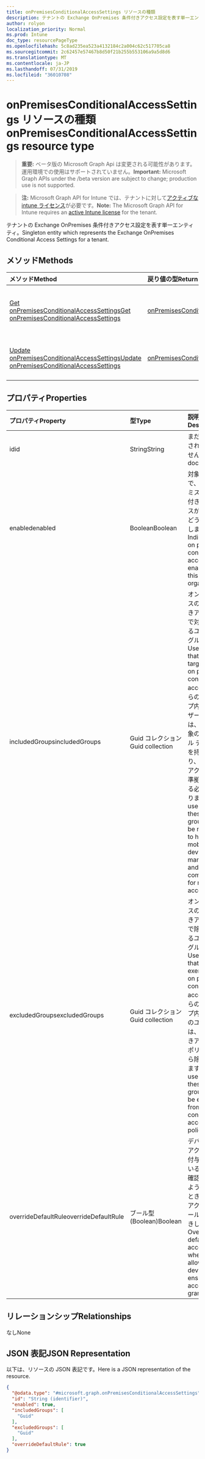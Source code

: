 ```yaml
---
title: onPremisesConditionalAccessSettings リソースの種類
description: テナントの Exchange OnPremises 条件付きアクセス設定を表す単一エンティティ。
author: rolyon
localization_priority: Normal
ms.prod: Intune
doc_type: resourcePageType
ms.openlocfilehash: 5c8ad235ea523a4132184c2a004c62c517705ca8
ms.sourcegitcommit: 2c62457e57467b8d50f21b255b553106a9a5d8d6
ms.translationtype: MT
ms.contentlocale: ja-JP
ms.lasthandoff: 07/31/2019
ms.locfileid: "36010708"
---
```

# <a name="onpremisesconditionalaccesssettings-resource-type"></a><span data-ttu-id="af8a4-103">onPremisesConditionalAccessSettings リソースの種類</span><span class="sxs-lookup"><span data-stu-id="af8a4-103">onPremisesConditionalAccessSettings resource type</span></span>

> <span data-ttu-id="af8a4-104">**重要:** ベータ版の Microsoft Graph Api は変更される可能性があります。運用環境での使用はサポートされていません。</span><span class="sxs-lookup"><span data-stu-id="af8a4-104">**Important:** Microsoft Graph APIs under the /beta version are subject to change; production use is not supported.</span></span>

> <span data-ttu-id="af8a4-105">**注:** Microsoft Graph API for Intune では、テナントに対して[アクティブな intune ライセンス](https://go.microsoft.com/fwlink/?linkid=839381)が必要です。</span><span class="sxs-lookup"><span data-stu-id="af8a4-105">**Note:** The Microsoft Graph API for Intune requires an [active Intune license](https://go.microsoft.com/fwlink/?linkid=839381) for the tenant.</span></span>

<span data-ttu-id="af8a4-106">テナントの Exchange OnPremises 条件付きアクセス設定を表す単一エンティティ。</span><span class="sxs-lookup"><span data-stu-id="af8a4-106">Singleton entity which represents the Exchange OnPremises Conditional Access Settings for a tenant.</span></span>

## <a name="methods"></a><span data-ttu-id="af8a4-107">メソッド</span><span class="sxs-lookup"><span data-stu-id="af8a4-107">Methods</span></span>
|<span data-ttu-id="af8a4-108">メソッド</span><span class="sxs-lookup"><span data-stu-id="af8a4-108">Method</span></span>|<span data-ttu-id="af8a4-109">戻り値の型</span><span class="sxs-lookup"><span data-stu-id="af8a4-109">Return Type</span></span>|<span data-ttu-id="af8a4-110">説明</span><span class="sxs-lookup"><span data-stu-id="af8a4-110">Description</span></span>|
|:---|:---|:---|
|[<span data-ttu-id="af8a4-111">Get onPremisesConditionalAccessSettings</span><span class="sxs-lookup"><span data-stu-id="af8a4-111">Get onPremisesConditionalAccessSettings</span></span>](../api/intune-onboarding-onpremisesconditionalaccesssettings-get.md)|[<span data-ttu-id="af8a4-112">onPremisesConditionalAccessSettings</span><span class="sxs-lookup"><span data-stu-id="af8a4-112">onPremisesConditionalAccessSettings</span></span>](../resources/intune-onboarding-onpremisesconditionalaccesssettings.md)|<span data-ttu-id="af8a4-113">[onPremisesConditionalAccessSettings](../resources/intune-onboarding-onpremisesconditionalaccesssettings.md) オブジェクトのプロパティとリレーションシップを読み取ります。</span><span class="sxs-lookup"><span data-stu-id="af8a4-113">Read properties and relationships of the [onPremisesConditionalAccessSettings](../resources/intune-onboarding-onpremisesconditionalaccesssettings.md) object.</span></span>|
|[<span data-ttu-id="af8a4-114">Update onPremisesConditionalAccessSettings</span><span class="sxs-lookup"><span data-stu-id="af8a4-114">Update onPremisesConditionalAccessSettings</span></span>](../api/intune-onboarding-onpremisesconditionalaccesssettings-update.md)|[<span data-ttu-id="af8a4-115">onPremisesConditionalAccessSettings</span><span class="sxs-lookup"><span data-stu-id="af8a4-115">onPremisesConditionalAccessSettings</span></span>](../resources/intune-onboarding-onpremisesconditionalaccesssettings.md)|<span data-ttu-id="af8a4-116">[onPremisesConditionalAccessSettings](../resources/intune-onboarding-onpremisesconditionalaccesssettings.md) オブジェクトのプロパティを更新します。</span><span class="sxs-lookup"><span data-stu-id="af8a4-116">Update the properties of a [onPremisesConditionalAccessSettings](../resources/intune-onboarding-onpremisesconditionalaccesssettings.md) object.</span></span>|

## <a name="properties"></a><span data-ttu-id="af8a4-117">プロパティ</span><span class="sxs-lookup"><span data-stu-id="af8a4-117">Properties</span></span>
|<span data-ttu-id="af8a4-118">プロパティ</span><span class="sxs-lookup"><span data-stu-id="af8a4-118">Property</span></span>|<span data-ttu-id="af8a4-119">型</span><span class="sxs-lookup"><span data-stu-id="af8a4-119">Type</span></span>|<span data-ttu-id="af8a4-120">説明</span><span class="sxs-lookup"><span data-stu-id="af8a4-120">Description</span></span>|
|:---|:---|:---|
|<span data-ttu-id="af8a4-121">id</span><span class="sxs-lookup"><span data-stu-id="af8a4-121">id</span></span>|<span data-ttu-id="af8a4-122">String</span><span class="sxs-lookup"><span data-stu-id="af8a4-122">String</span></span>|<span data-ttu-id="af8a4-123">まだ文書化されていません</span><span class="sxs-lookup"><span data-stu-id="af8a4-123">Not yet documented</span></span>|
|<span data-ttu-id="af8a4-124">enabled</span><span class="sxs-lookup"><span data-stu-id="af8a4-124">enabled</span></span>|<span data-ttu-id="af8a4-125">Boolean</span><span class="sxs-lookup"><span data-stu-id="af8a4-125">Boolean</span></span>|<span data-ttu-id="af8a4-126">対象組織で、オンプレミスの条件付きアクセスが有効かどうかを示します。</span><span class="sxs-lookup"><span data-stu-id="af8a4-126">Indicates if on premises conditional access is enabled for this organization</span></span>|
|<span data-ttu-id="af8a4-127">includedGroups</span><span class="sxs-lookup"><span data-stu-id="af8a4-127">includedGroups</span></span>|<span data-ttu-id="af8a4-128">Guid コレクション</span><span class="sxs-lookup"><span data-stu-id="af8a4-128">Guid collection</span></span>|<span data-ttu-id="af8a4-129">オンプレミスの条件付きアクセスで対象となるユーザー グループ。</span><span class="sxs-lookup"><span data-stu-id="af8a4-129">User groups that will be targeted by on premises conditional access.</span></span> <span data-ttu-id="af8a4-130">これらのグループ内のユーザーすべては、管理対象のモバイル デバイスを持っており、メール アクセスに準拠している必要があります。</span><span class="sxs-lookup"><span data-stu-id="af8a4-130">All users in these groups will be required to have mobile device managed and compliant for mail access.</span></span>|
|<span data-ttu-id="af8a4-131">excludedGroups</span><span class="sxs-lookup"><span data-stu-id="af8a4-131">excludedGroups</span></span>|<span data-ttu-id="af8a4-132">Guid コレクション</span><span class="sxs-lookup"><span data-stu-id="af8a4-132">Guid collection</span></span>|<span data-ttu-id="af8a4-133">オンプレミスの条件付きアクセスで除外されるユーザー グループ。</span><span class="sxs-lookup"><span data-stu-id="af8a4-133">User groups that will be exempt by on premises conditional access.</span></span> <span data-ttu-id="af8a4-134">これらのグループ内のすべてのユーザーは、条件付きアクセス ポリシーから除外されます。</span><span class="sxs-lookup"><span data-stu-id="af8a4-134">All users in these groups will be exempt from the conditional access policy.</span></span>|
|<span data-ttu-id="af8a4-135">overrideDefaultRule</span><span class="sxs-lookup"><span data-stu-id="af8a4-135">overrideDefaultRule</span></span>|<span data-ttu-id="af8a4-136">ブール型 (Boolean)</span><span class="sxs-lookup"><span data-stu-id="af8a4-136">Boolean</span></span>|<span data-ttu-id="af8a4-137">デバイスでアクセスが付与されていることを確認できるようにするとき、既定のアクセス ルールを上書きします。</span><span class="sxs-lookup"><span data-stu-id="af8a4-137">Override the default access rule when allowing a device to ensure access is granted.</span></span>|

## <a name="relationships"></a><span data-ttu-id="af8a4-138">リレーションシップ</span><span class="sxs-lookup"><span data-stu-id="af8a4-138">Relationships</span></span>
<span data-ttu-id="af8a4-139">なし</span><span class="sxs-lookup"><span data-stu-id="af8a4-139">None</span></span>

## <a name="json-representation"></a><span data-ttu-id="af8a4-140">JSON 表記</span><span class="sxs-lookup"><span data-stu-id="af8a4-140">JSON Representation</span></span>
<span data-ttu-id="af8a4-141">以下は、リソースの JSON 表記です。</span><span class="sxs-lookup"><span data-stu-id="af8a4-141">Here is a JSON representation of the resource.</span></span>
<!-- {
  "blockType": "resource",
  "keyProperty": "id",
  "@odata.type": "microsoft.graph.onPremisesConditionalAccessSettings"
}
-->
``` json
{
  "@odata.type": "#microsoft.graph.onPremisesConditionalAccessSettings",
  "id": "String (identifier)",
  "enabled": true,
  "includedGroups": [
    "Guid"
  ],
  "excludedGroups": [
    "Guid"
  ],
  "overrideDefaultRule": true
}
```





